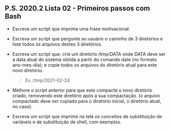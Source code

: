 ## P.S. 2020.2 Lista 02 - Primeiros passos com Bash

- Escreva um script que imprima uma frase motivacional.


- Escreva um script que pergunte ao usuário o caminho de 3 diretórios e liste todos os arquivos destes 3 diretórios.


- Escreva um script que: crie um diretório /tmp/DATA onde DATA deve ser a data atual do sistema obtida a partir do comando date (no formato ano-mes-dia); e copie todos os arquivos do diretório atual para este novo diretório.
    > Ex.:/tmp/2021-02-24
  

- Melhore o script anterior para que este compacte o novo diretório criado, removendo este diretório após a sua compactação. (o arquivo compactado deve ser copiado para o diretório inicial, o diretório atual, no caso).


- Escreva um script que imprime na tela os conceitos de substituição de variáveis e de substituição de shell, com exemplos.

